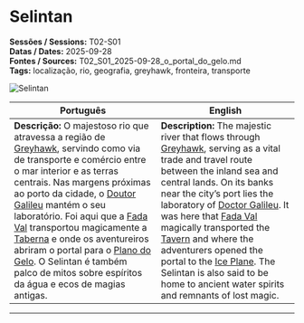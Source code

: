 # Selintan

**Sessões / Sessions:** T02-S01  
**Datas / Dates:** 2025-09-28  
**Fontes / Sources:** T02_S01_2025-09-28_o_portal_do_gelo.md  
**Tags:** localização, rio, geografia, greyhawk, fronteira, transporte

![Selintan](selintan.png)

| Português | English |
|-----------|----------|
| **Descrição:** O majestoso rio que atravessa a região de [Greyhawk](greyhawk_ruins.md), servindo como via de transporte e comércio entre o mar interior e as terras centrais. Nas margens próximas ao porto da cidade, o [Doutor Galileu](doutor_galileu.md) mantém o seu laboratório. Foi aqui que a [Fada Val](fada_val.md) transportou magicamente a [Taberna](taberna.md) e onde os aventureiros abriram o portal para o [Plano do Gelo](ice_plan.md). O Selintan é também palco de mitos sobre espíritos da água e ecos de magias antigas. | **Description:** The majestic river that flows through [Greyhawk](greyhawk_ruins.md), serving as a vital trade and travel route between the inland sea and central lands. On its banks near the city’s port lies the laboratory of [Doctor Galileu](doutor_galileu.md). It was here that [Fada Val](fada_val.md) magically transported the [Tavern](taberna.md) and where the adventurers opened the portal to the [Ice Plane](ice_plan.md). The Selintan is also said to be home to ancient water spirits and remnants of lost magic. |

---
